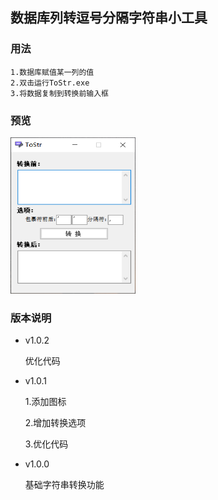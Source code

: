 ## 数据库列转逗号分隔字符串小工具

### 用法

	1.数据库赋值某一列的值
	2.双击运行ToStr.exe
	3.将数据复制到转换前输入框

### 预览
	
<img src="./assets/yulan.png" width="200" height="250">

### 版本说明

- v1.0.2

	优化代码

- v1.0.1

	1.添加图标

	2.增加转换选项

	3.优化代码

- v1.0.0

	基础字符串转换功能
  


